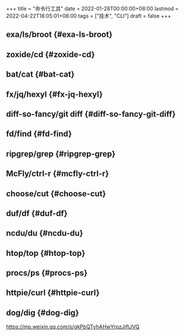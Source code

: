 +++
title = "命令行工具"
date = 2022-01-28T00:00:00+08:00
lastmod = 2022-04-22T18:05:01+08:00
tags = ["技术", "CLI"]
draft = false
+++

## exa/ls/broot {#exa-ls-broot}

## zoxide/cd {#zoxide-cd}

## bat/cat {#bat-cat}

## fx/jq/hexyl {#fx-jq-hexyl}

## diff-so-fancy/git diff {#diff-so-fancy-git-diff}

## fd/find {#fd-find}

## ripgrep/grep {#ripgrep-grep}

## McFly/ctrl-r {#mcfly-ctrl-r}

## choose/cut {#choose-cut}

## duf/df {#duf-df}

## ncdu/du {#ncdu-du}

## htop/top {#htop-top}

## procs/ps {#procs-ps}

## httpie/curl {#httpie-curl}

## dog/dig {#dog-dig}

<https://mp.weixin.qq.com/s/gkPbQTyhAHwYrpzJjftJVQ>
